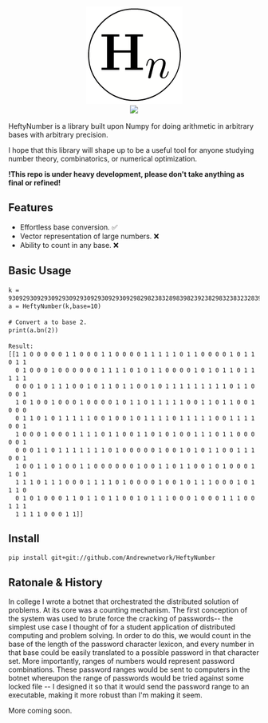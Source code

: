 <p align="center">
  <img src="hn_logo.png"><br/>
  <img src="https://travis-ci.org/Andrewnetwork/HeftyNumber.svg?branch=master">
</p>

HeftyNumber is a library built upon Numpy for doing arithmetic in arbitrary bases with arbitrary precision. 

I hope that this library will shape up to be a useful tool for anyone studying number theory, combinatorics, or 
numerical optimization. 

**!This repo is under heavy development, please don't take anything as final or refined!**

## Features
* Effortless base conversion. ✅
* Vector representation of large numbers. ❌
* Ability to count in any base. ❌

## Basic Usage
```
k = 930929309293092930929309293092930929829823832898398239238298323832328398329839283982938928398329839829839829389283
a = HeftyNumber(k,base=10)

# Convert a to base 2. 
print(a.bn(2))

Result:
[[1 1 0 0 0 0 0 1 1 0 0 0 1 1 0 0 0 0 1 1 1 1 1 0 1 1 0 0 0 0 1 0 1 1 0 1 1
  0 1 0 0 0 1 0 0 0 0 0 0 1 1 1 1 0 1 0 1 1 0 0 0 0 1 0 1 0 1 1 0 1 1 1 1 1
  0 0 0 1 0 1 1 1 0 0 1 0 1 1 0 1 1 0 0 1 0 1 1 1 1 1 1 1 1 1 0 1 1 0 0 0 1
  1 0 1 0 0 1 0 0 0 1 0 0 0 0 1 0 1 1 0 1 1 1 1 1 0 0 1 1 0 1 1 0 0 1 0 0 0
  0 1 1 0 1 0 1 1 1 1 1 0 0 1 0 0 1 0 1 1 1 1 0 1 1 1 1 1 0 0 1 1 1 1 0 0 1
  1 0 0 0 1 0 0 0 1 1 1 1 0 1 1 0 0 1 1 0 1 0 1 0 0 1 1 1 0 1 1 0 0 0 0 0 1
  0 0 0 1 1 0 1 1 1 1 1 1 1 0 1 0 0 0 0 0 1 0 0 1 0 1 0 1 1 0 0 1 1 1 0 0 1
  1 0 0 1 1 0 1 0 0 1 1 0 0 0 0 0 0 1 0 0 1 1 0 1 1 0 0 1 0 1 0 0 0 1 1 0 1
  1 1 1 0 1 1 1 0 0 0 1 1 1 1 0 1 0 0 0 0 1 0 0 1 0 1 1 1 0 0 0 1 0 1 1 1 0
  0 1 0 1 0 0 0 1 1 0 1 1 0 1 1 0 0 1 0 1 1 1 0 0 0 1 0 0 0 1 1 1 0 0 1 1 1
  1 1 1 1 0 0 0 1 1]]
```

## Install 
```
pip install git+git://github.com/Andrewnetwork/HeftyNumber
```

## Ratonale & History
In college I wrote a botnet that orchestrated the distributed solution of problems. At its core was a counting mechanism. 
The first conception of the system was used to brute force the cracking of passwords-- the simplest use case I thought of 
for a student application of distributed computing and problem solving. In order to do this, we would count in the base 
of the length of the password character lexicon, and every number in that base could be easily translated to a possible 
password in that character set. More importantly, ranges of numbers would represent password combinations. These password 
ranges would be sent to computers in the botnet whereupon the range of passwords would be tried against some locked file 
-- I designed it so that it would send the password range to an executable, making it more robust than I'm making it seem. 

More coming soon. 